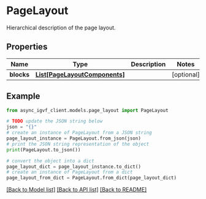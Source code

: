 # PageLayout

Hierarchical description of the page layout.

## Properties

Name | Type | Description | Notes
------------ | ------------- | ------------- | -------------
**blocks** | [**List[PageLayoutComponents]**](PageLayoutComponents.md) |  | [optional] 

## Example

```python
from async_igvf_client.models.page_layout import PageLayout

# TODO update the JSON string below
json = "{}"
# create an instance of PageLayout from a JSON string
page_layout_instance = PageLayout.from_json(json)
# print the JSON string representation of the object
print(PageLayout.to_json())

# convert the object into a dict
page_layout_dict = page_layout_instance.to_dict()
# create an instance of PageLayout from a dict
page_layout_from_dict = PageLayout.from_dict(page_layout_dict)
```
[[Back to Model list]](../README.md#documentation-for-models) [[Back to API list]](../README.md#documentation-for-api-endpoints) [[Back to README]](../README.md)


